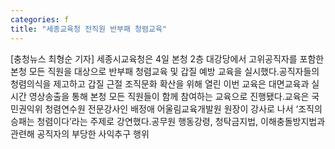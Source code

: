 ```yaml
---
categories: f
title: "세종교육청 전직원 반부패 청렴교육"
---
```

[충청뉴스 최형순 기자] 세종시교육청은 4일 본청 2층 대강당에서 고위공직자를 포함한 본청 모든 직원을 대상으로 반부패 청렴교육 및 갑질 예방 교육을 실시했다.공직자들의 청렴의식을 제고하고 갑질 근절 조직문화 확산을 위해 열린 이번 교육은 대면교육과 실시간 영상송출을 통해 본청 모든 직원들이 함께 참여하는 교육으로 진행됐다.교육은 국민권익위 청렴연수원 전문강사인 배정애 어울림교육개발원 원장이 강사로 나서 ‘조직의 승패는 청렴이다’라는 주제로 강연했다.공무원 행동강령, 청탁금지법, 이해충돌방지법과 관련해 공직자의 부당한 사익추구 행위
